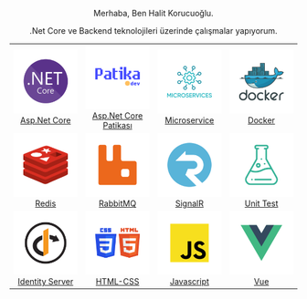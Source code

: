 
  <div align="center">
    <p>Merhaba, Ben Halit Korucuoğlu.</p>
    <p>.Net Core ve Backend teknolojileri üzerinde çalışmalar yapıyorum.</p>
  </div>

<div>
<table align="center">
  <tr width="100%" align="center">
    <td width= "25%">
      <a href="https://drive.google.com/file/d/1RA9nHQMZJhguNE14Xnq1P1lDn4Doww_1/view"> <img src="https://raw.githubusercontent.com/korucuoglu/korucuoglu/main/images/dotnet-core.svg" width="100%"></a><br>
      <a href="https://drive.google.com/file/d/1RA9nHQMZJhguNE14Xnq1P1lDn4Doww_1/view" target="_blank">Asp.Net Core</span></a>
    </td>
    <td width="25%">
      <a href="https://drive.google.com/file/d/1T713mty5gJw1mVJlV2G1GH1wvFtozSrY/view" target="_blank"><img src="https://raw.githubusercontent.com/korucuoglu/korucuoglu/main/images/patika.svg" width="100%"> </a><br>
      <a href="https://drive.google.com/file/d/1T713mty5gJw1mVJlV2G1GH1wvFtozSrY/view" target="blank">Asp.Net Core Patikası</a>
      </td>
      <td width="25%">
      <a href="https://drive.google.com/file/d/1SNH8XEDV6CW3FhZ5XSdJql7WfmF1_S2z/view"><img src="https://raw.githubusercontent.com/korucuoglu/korucuoglu/main/images/microservice.svg" width="100%"> </a> <br>
      <a href="https://drive.google.com/file/d/1SNH8XEDV6CW3FhZ5XSdJql7WfmF1_S2z/view" target="blank">Microservice</a>
      </td>
      <td width= "25%">
      <a href="https://drive.google.com/file/d/1VIZfDycfewHm2t460-quviUMWcqOMf0a/view" target="_blank"><img src="https://raw.githubusercontent.com/korucuoglu/korucuoglu/main/images/docker.svg" width="100%"></a><br>
      <a href="https://drive.google.com/file/d/1VIZfDycfewHm2t460-quviUMWcqOMf0a/view" target="blank">Docker</a>
    </td>
  </tr>
   <tr width="100%" align="center">
    <td width="25%">
    <a href="https://drive.google.com/file/d/1RsIU24l9z_j-mJgkdEzrlZIpycJMj5Hn/view" target="_blank"><img src="https://raw.githubusercontent.com/korucuoglu/korucuoglu/main/images/redis.svg" width="100%"></a><br>
    <a href="https://drive.google.com/file/d/1RsIU24l9z_j-mJgkdEzrlZIpycJMj5Hn/view" target="blank">Redis</a>
    </td>
    <td width="25%">
    <a href="https://drive.google.com/file/d/1QU25Fbei88I_8NEUK0ekGFyx1jqnzcux/view" target="_blank"><img src="https://raw.githubusercontent.com/korucuoglu/korucuoglu/main/images/rabbitmq.svg" width="100%"></a><br>
    <a href="https://drive.google.com/file/d/1QU25Fbei88I_8NEUK0ekGFyx1jqnzcux/view" target="blank">RabbitMQ</a>
    <td width= "25%">
    <a href="https://drive.google.com/file/d/1S7RUu6sao56nUtZmk2nT0mYEaWDmM_mF/view" target="_blank"><img src="https://raw.githubusercontent.com/korucuoglu/korucuoglu/main/images/signalr.svg" width="100%"></a><br>
    <a href="https://drive.google.com/file/d/1S7RUu6sao56nUtZmk2nT0mYEaWDmM_mF/view" target="blank">SignalR</a>
    </td>
    <td width="25%">
    <a href="https://drive.google.com/file/d/1X6BRMretXqXYTfKXMju1z_UeXyJSI7W_/view" target="_blank"><img src="https://raw.githubusercontent.com/korucuoglu/korucuoglu/main/images/test.svg" width="100%"></a><br>
    <a href="https://drive.google.com/file/d/1X6BRMretXqXYTfKXMju1z_UeXyJSI7W_/view" target="blank">Unit Test</a>
    </td>
  </tr>

  <tr width="100%" align="center">
    <td width="25%">
    <a href="https://drive.google.com/file/d/1SZNE8P2T6pUm0A6GrcnhwmiAk70b3cjv/view" target="_blank"><img src="https://raw.githubusercontent.com/korucuoglu/korucuoglu/main/images/identity.svg" width="100%"><br></a>
    <a href="https://drive.google.com/file/d/1SZNE8P2T6pUm0A6GrcnhwmiAk70b3cjv/view" target="blank">Identity Server</a>
     <td width= "25%">
    <a href="https://drive.google.com/file/d/1VEoWy_eCdvidOcXoPPDAxH5TnsUgVTpY/view" target="_blank"><img src="https://raw.githubusercontent.com/korucuoglu/korucuoglu/main/images/htmlcss.svg" width="100%"></a><br>
    <a href="https://drive.google.com/file/d/1VEoWy_eCdvidOcXoPPDAxH5TnsUgVTpY/view" target="blank">HTML-CSS</a>
    </td>
    <td width="25%">
    <a href="https://drive.google.com/file/d/1QyV0tKPq50OfaehiDgZs0ulhFgg1fv1P/view" target="_blank"><img src="https://raw.githubusercontent.com/korucuoglu/korucuoglu/main/images/javascript.svg" width="100%"></a><br>
    <a href="https://drive.google.com/file/d/1QyV0tKPq50OfaehiDgZs0ulhFgg1fv1P/view" target="blank">Javascript</a>
    </td>
    <td width="25%">
    <a href="https://drive.google.com/file/d/1edEruYE8ygAtkeZh3mgYRuxVvHXNvulk/view" target="_blank"><img src="https://raw.githubusercontent.com/korucuoglu/korucuoglu/main/images/vue.svg" width="100%"><a><br>
    <a href="https://drive.google.com/file/d/1edEruYE8ygAtkeZh3mgYRuxVvHXNvulk/view" target="blank">Vue</a>
  </tr>
</table>

</div>
